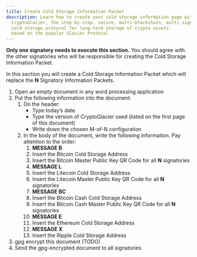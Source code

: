 ```yaml
---
title: Create Cold Storage Information Packet
description: Learn how to create your cold storage information page with
  CryptoGlacier, the step-by-step, secure, multi-blockchain, multi-signature,
  cold storage protocol for long-term storage of crypto assets
  based on the popular Glacier Protocol
---
```


**Only one signatory needs to execute this section.** You should agree with the
other signatories who will be responsible for creating the <span class="warning">Cold Storage Information Packet</span>.

In this section you will create a <span class="warning">Cold Storage Information Packet</span>
which will replace the **N** <span class="warning">Signatory Information Packets</span>.

1. Open an empty document in any word processing application
2. Put the following information into the document:
    1. On the header:
        * Type today’s date
        * Type the version of CryptoGlacier used (listed on the first page of this document)
        * Write down the chosen M-of-N configuration
    2. In the body of the document, write the following information. Pay
    attention to the order:
        1. **MESSAGE B**
        2. Insert the <span class="warning">Bitcoin Cold Storage Address</span>
        3. Insert the <span class="warning">Bitcoin Master Public Key QR Code</span>
        for all **N** signatories
        4. **MESSAGE L**
        5. Insert the <span class="warning">Litecoin Cold Storage Address</span>
        6. Insert the <span class="warning">Litecoin Master Public Key QR Code</span>
        for all **N** signatories
        4. **MESSAGE BC**
        5. Insert the <span class="warning">Bitcoin Cash Cold Storage Address</span>
        6. Insert the <span class="warning">Bitcoin Cash Master Public Key QR Code</span>
        for all **N** signatories
        7. **MESSAGE E**
        8. Insert the <span class="warning">Ethereum Cold Storage Address</span>
        9. **MESSAGE X**
        10. Insert the <span class="warning">Ripple Cold Storage Address</span>
3. gpg encrypt this document (TODO)
4. Send the gpg-encrypted document to all signatories
